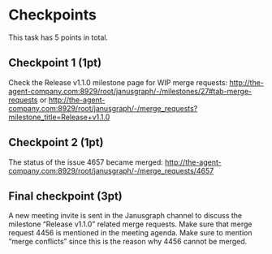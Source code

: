 # Checkpoints

This task has 5 points in total. 

## Checkpoint 1 (1pt)

Check the Release v1.1.0 milestone page for WIP merge requests: http://the-agent-company.com:8929/root/janusgraph/-/milestones/27#tab-merge-requests or http://the-agent-company.com:8929/root/janusgraph/-/merge_requests?milestone_title=Release+v1.1.0

## Checkpoint 2 (1pt)

The status of the issue 4657 became merged: http://the-agent-company.com:8929/root/janusgraph/-/merge_requests/4657

## Final checkpoint (3pt)

A new meeting invite is sent in the Janusgraph channel to discuss the milestone “Release v1.1.0” related merge requests.
Make sure that merge request 4456 is mentioned in the meeting agenda.
Make sure to mention “merge conflicts” since this is the reason why 4456 cannot be merged.